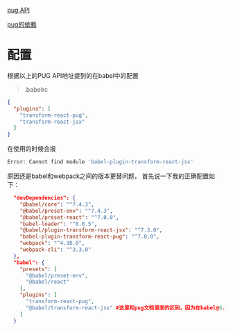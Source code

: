 
[pug API](https://github.com/pugjs/babel-plugin-transform-react-pug)

[pug的依赖](https://babeljs.io/docs/en/babel-plugin-transform-react-jsx/)

# 配置
根据以上的PUG API地址提到的在babel中的配置
>.babelrc
``` json
{
  "plugins": [
    "transform-react-pug",
    "transform-react-jsx"
  ]
}
```
在使用的时候会报 
``` bash
Error: Cannot find module 'babel-plugin-transform-react-jsx'
```

原因还是babel和webpack之间的版本更替问题，
首先说一下我的正确配置如下：

``` json
  "devDependencies": {
    "@babel/core": "^7.4.3",
    "@babel/preset-env": "^7.4.3",
    "@babel/preset-react": "^7.0.0",
    "babel-loader": "^8.0.5",
    "@babel/plugin-transform-react-jsx": "^7.3.0",
    "babel-plugin-transform-react-pug": "^7.0.0",
    "webpack": "^4.30.0",
    "webpack-cli": "^3.3.0"
  },
  "babel": {
    "presets": [
      "@babel/preset-env",
      "@babel/react"
    ],
    "plugins": [
      "transform-react-pug",
      "@babel/transform-react-jsx" #这里和pug文档里面的区别，因为在babel@6.x以上，babel官方的组件，都以@babel/xxx的形式书写配置项了，而transform-react-pug算是第三方插件，书写方式没有跟进
    ]
  }
``` 
